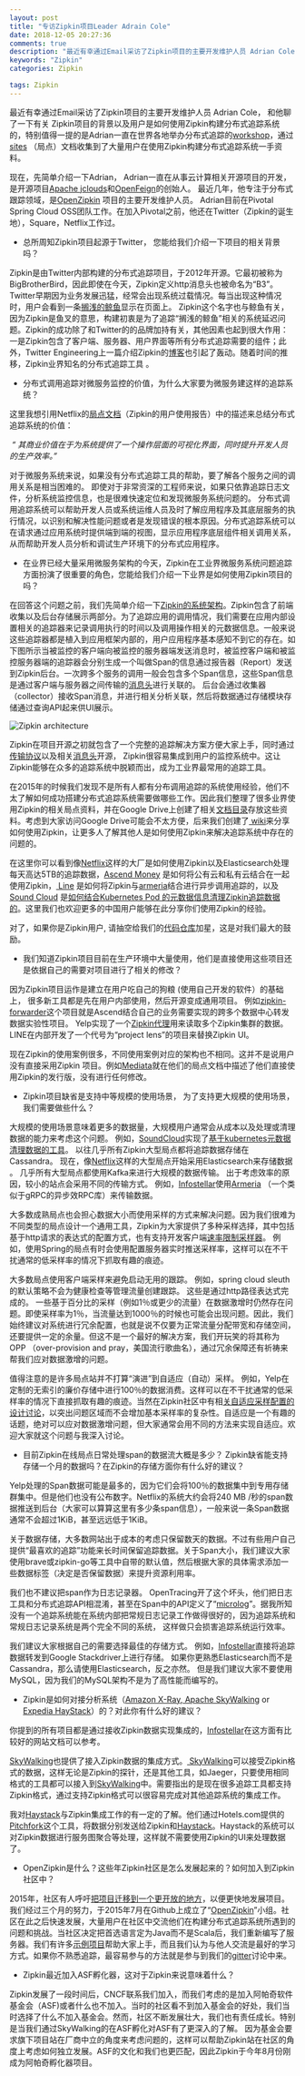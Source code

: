```yaml
---
layout: post
title: "专访Zipkin项目Leader Adrain Cole"
date: 2018-12-05 20:27:36
comments: true
description: "最近有幸通过Email采访了Zipkin项目的主要开发维护人员 Adrian Cole， 和他聊了一下有关 Zipkin项目的背景以及用户是如何使用Zipkin构建分布式追踪系统的，特别值得一提的是Adrian一直在世界各地举办分布式追踪的workshop，通过sites（局点）文档收集到了大量用户在使用Zipkin构建分布式追踪系统一手资料。"
keywords: "Zipkin"
categories: Zipkin

tags: Zipkin
---
```



最近有幸通过Email采访了Zipkin项目的主要开发维护人员 Adrian Cole， 和他聊了一下有关 Zipkin项目的背景以及用户是如何使用Zipkin构建分布式追踪系统的，特别值得一提的是Adrian一直在世界各地举办分布式追踪的[workshop](https://cwiki.apache.org/confluence/display/ZIPKIN/Workshops)，通过[sites](https://cwiki.apache.org/confluence/display/ZIPKIN/Sites) （局点）文档收集到了大量用户在使用Zipkin构建分布式追踪系统一手资料。

现在，先简单介绍一下Adrian， Adrian一直在从事云计算相关开源项目的开发， 是开源项目[Apache jclouds](https://jclouds.apache.org/)和[OpenFeign](https://github.com/OpenFeign)的创始人。 最近几年，他专注于分布式跟踪领域，是[OpenZipkin](https://github.com/openzipkin/) 项目的主要开发维护人员。 Adrian目前在Pivotal Spring Cloud OSS团队工作。在加入Pivotal之前，他还在Twitter（Zipkin的诞生地），Square，Netflix工作过。



* 总所周知Zipkin项目起源于Twitter， 您能给我们介绍一下项目的相关背景吗？



Zipkin是由Twitter内部构建的分布式追踪项目，于2012年开源。它最初被称为BigBrotherBird，因此即使在今天，Zipkin定义http消息头也被命名为“B3”。 Twitter早期因为业务发展迅猛，经常会出现系统过载情况。每当出现这种情况时，用户会看到一条[搁浅的鲸鱼](http://www.yiyinglu.com/failwhale/cn/)显示在页面上。 Zipkin这个名字也与鲸鱼有关，因为Zipkin是鱼叉的意思，构建初衷是为了追踪“搁浅的鲸鱼”相关的系统延迟问题。Zipkin的成功除了和Twitter的的品牌加持有关，其他因素也起到很大作用：一是Zipkin包含了客户端、服务器、用户界面等所有分布式追踪需要的组件；此外，Twitter Engineering上一篇介绍Zipkin的[博客](https://blog.twitter.com/engineering/en_us/a/2012/distributed-systems-tracing-with-zipkin.html)也引起了轰动。随着时间的推移，Zipkin业界知名的分布式追踪工具 。



* 分布式调用追踪对微服务监控的价值，为什么大家要为微服务建这样的追踪系统？



这里我想引用Netflix的[局点文档](https://cwiki.apache.org/confluence/display/ZIPKIN/Netflix)（Zipkin的用户使用报告）中的描述来总结分布式追踪系统的价值：

​	*“ 其商业价值在于为系统提供了一个操作层面的可视化界面，同时提升开发人员的生产效率。”*

对于微服务系统来说，如果没有分布式追踪工具的帮助，要了解各个服务之间的调用关系是相当困难的。 即使对于非常资深的工程师来说，如果只依靠追踪日志文件，分析系统监控信息，也是很难快速定位和发现微服务系统问题的。 分布式调用追踪系统可以帮助开发人员或系统运维人员及时了解应用程序及其底层服务的执行情况，以识别和解决性能问题或者是发现错误的根本原因。分布式追踪系统可以在请求通过应用系统时提供端到端的视图，显示应用程序底层组件相关调用关系，从而帮助开发人员分析和调试生产环境下的分布式应用程序。



* 在业界已经大量采用微服务架构的今天，Zipkin在工业界微服务系统问题追踪方面扮演了很重要的角色，您能给我们介绍一下业界是如何使用Zipkin项目的吗？

在回答这个问题之前，我们先简单介绍一下[Zipkin的系统架构](https://zipkin.io/pages/architecture.html)。Zipkin包含了前端收集以及后台存储展示两部分。为了追踪应用的调用情况，我们需要在应用内部设置相关的追踪器来记录调用执行的时间以及调用操作相关的元数据信息。一般来说这些追踪器都是植入到应用框架内部的，用户应用程序基本感知不到它的存在。如下图所示当被监控的客户端向被监控的服务器端发送消息时，被监控客户端和被监控服务器端的追踪器会分别生成一个叫做Span的信息通过报告器（Report）发送到Zipkin后台。一次跨多个服务的调用一般会包含多个Span信息，这些Span信息是通过客户端与服务器之间传输的[消息头](https://github.com/openzipkin/b3-propagation)进行关联的。 后台会通过收集器（collector）接收Span消息，并进行相关分析关联，然后将数据通过存储模块存储通过查询API起来供UI展示。

![Zipkin architecture](https://zipkin.io/public/img/architecture-1.png)

Zipkin在项目开源之初就包含了一个完整的追踪解决方案方便大家上手，同时通过[传输协议](https://github.com/openzipkin/zipkin-api)以及相关[消息头](https://github.com/openzipkin/b3-propagation)开源， Zipkin很容易集成到用户的监控系统中。这让Zipkin能够在众多的追踪系统中脱颖而出，成为工业界最常用的追踪工具。

在2015年的时候我们发现不是所有人都有分布调用追踪的系统使用经验，他们不太了解如何成功搭建分布式追踪系统需要做哪些工作。因此我们整理了很多业界使用Zipkin的相关局点资料，并在Google Drive上创建了相关[文档目录](https://drive.google.com/drive/u/1/folders/0B0tSnQT3uGdAflJLdEFhVzl6dEtrN0tPOFhmclFpOFJ5a01nZnFZaXdxdUJ2TUJfOGxhWUE)存放这些资料。考虑到大家访问Google Drive可能会不太方便，后来我们创建了[ wiki](https://cwiki.apache.org/confluence/display/ZIPKIN/Sites)来分享如何使用Zipkin，让更多人了解其他人是如何使用Zipkin来解决追踪系统中存在的问题的。

在这里你可以看到像[Netflix](https://cwiki.apache.org/confluence/display/ZIPKIN/Netflix)这样的大厂是如何使用Zipkin以及Elasticsearch处理每天高达5TB的追踪数据，[Ascend Money](https://cwiki.apache.org/confluence/pages/viewpage.action?pageId=95651348) 是如何将公有云和私有云结合在一起使用Zipkin，[ Line](https://cwiki.apache.org/confluence/display/ZIPKIN/LINE) 是如何将Zipkin与[armeria](https://github.com/line/armeria)结合进行异步调用追踪的，以及[Sound Cloud](https://cwiki.apache.org/confluence/display/ZIPKIN/SoundCloud) 是[如何结合Kubernetes Pod 的元数据信息清理Zipkin追踪数据的](https://developers.soundcloud.com/blog/using-kubernetes-pod-metadata-to-improve-zipkin-traces)。这里我们也欢迎更多的中国用户能够在此分享你们使用Zipkin的经验。

对了，如果你是Zipkin用户, 请抽空给我们的[代码仓库](https://github.com/openzipkin/zipkin)加星，这是对我们最大的鼓励。

* 我们知道Zipkin项目目前在生产环境中大量使用，他们是直接使用这些项目还是依据自己的需要对项目进行了相关的修改？

因为Zipkin项目运作是建立在用户吃自己的狗粮 (使用自己开发的软件）的基础上， 很多新工具都是先在用户内部使用，然后开源变成通用项目。 例如[zipkin-forwarder](https://github.com/ascendcorp/zipkin-forwarder)这个项目就是Ascend结合自己的业务需要实现的跨多个数据中心转发数据实验性项目。 Yelp实现了一个[Zipkin代理](https://github.com/drolando/zipkin-mux)用来读取多个Zipkin集群的数据。 LINE在内部开发了一个代号为“project lens”的项目来替换Zipkin UI。

现在Zipkin的使用案例很多，不同使用案例对应的架构也不相同。这并不是说用户没有直接采用Zipkin 项目。例如[Mediata](https://cwiki.apache.org/confluence/display/ZIPKIN/Medidata)就在他们的局点文档中描述了他们直接使用Zipkin的发行版，没有进行任何修改。


* Zipkin项目缺省是支持中等规模的使用场景， 为了支持更大规模的使用场景，我们需要做些什么？


大规模的使用场景意味着更多的数据量，大规模用户通常会从成本以及处理或清理数据的能力来考虑这个问题。 例如，[SoundCloud](https://cwiki.apache.org/confluence/display/ZIPKIN/SoundCloud)实现了[基于kubernetes元数据清理数据的工具](https://developers.soundcloud.com/blog/using-kubernetes-pod-metadata-to-improve-zipkin-traces)。 以往几乎所有Zipkin大型局点都将追踪数据存储在Cassandra。 现在，像[Netflix](https://cwiki.apache.org/confluence/display/ZIPKIN/Netflix)这样的大型局点开始采用Elasticsearch来存储数据 。 几乎所有大型局点都使用Kafka来进行大规模的数据传输。 出于考虑效率的原因，较小的站点会采用不同的传输方式。 例如，[Infostellar](https://cwiki.apache.org/confluence/pages/viewpage.action?pageId=95655004)使用[Armeria](https://github.com/line/armeria) （一个类似于gRPC的异步效RPC库）来传输数据。


大多数成熟局点也会担心数据大小而使用采样的方式来解决问题。因为我们很难为不同类型的局点设计一个通用工具，Zipkin为大家提供了多种采样选择，其中包括基于http请求的表达式的配置方式，也有支持开发客户端[速率限制采样器](https://github.com/openzipkin/brave/pull/819)。 例如，使用Spring的局点有时会使用配置服务器实时推送采样率，这样可以在不干扰通常的低采样率的情况下抓取有趣的痕迹。



大多数局点使用客户端采样来避免启动无用的跟踪。 例如，spring cloud sleuth的默认策略不会为健康检查等管理流量创建跟踪。  这些是通过http路径表达式完成的。 一些基于百分比的采样（例如1％或更少的流量）在数据激增时仍然存在问题。即使采样率为1％，当流量达到1000％的时候也可能会出现问题。因此，我们始终建议对系统进行冗余配置，也就是说不仅要为正常流量分配带宽和存储空间，还要提供一定的余量。但这不是一个最好的解决方案，我们开玩笑的将其称为OPP （over-provision and pray，美国流行歌曲名），通过冗余保障还有祈祷来帮我们应对数据激增的问题。



值得注意的是许多局点站并不打算“演进”到自适应（自动）采样。 例如，Yelp在定制的无索引的廉价存储中进行100％的数据消费。这样可以在不干扰通常的低采样率的情况下直接抓取有趣的痕迹。当然在Zipkin社区中有相[关自适应采样配置的设计讨论](https://cwiki.apache.org/confluence/display/ZIPKIN/Firehose+mode)，以突出问题区域而不会增加基本采样率的复杂性。自适应是一个有趣的话题，绝对可以应对数据激增问题，但大家通常会用不同的方法来实现自适应。欢迎大家就这个问题与我深入讨论。



* 目前Zipkin在线局点日常处理span的数据流大概是多少？ Zipkin缺省能支持存储一个月的数据吗？在Zipkin的存储方面你有什么好的建议？



Yelp处理的Span数据可能是最多的，因为它们会将100％的数据集中到专用存储群集中。但是他们也没有公布数字。Netflix的系统大约会将240 MB /秒的span数据推送到后台（大家可以算算这里有多少条span信息），一般来说一条Span数据通常不会超过1KiB，甚至远远低于1KiB。



关于数据存储，大多数网站出于成本的考虑只保留数天的数据。不过有些用户自己提供“最喜欢的追踪”功能来长时间保留追踪数据。关于Span大小，我们建议大家使用brave或zipkin-go等工具中自带的默认值，然后根据大家的具体需求添加一些数据标签（决定是否保留数据）来提升资源利用率。



我们也不建议把span作为日志记录器。 OpenTracing开了这个坏头，他们把日志工具和分布式追踪API相混淆，甚至在Span中的API定义了“[microlog](https://github.com/opentracing/basictracer-go/blob/master/raw.go#L33)”。据我所知没有一个追踪系统能在系统内部把常规日志记录工作做得很好的，因为追踪系统和常规日志记录系统是两个完全不同的系统， 这样做只会损害追踪系统运行效率。



我们建议大家根据自己的需要选择最佳的存储方式。 例如，[Infostellar](https://cwiki.apache.org/confluence/pages/viewpage.action?pageId=95655004)直接将追踪数据转发到Google Stackdriver上进行存储。 如果你更熟悉Elasticsearch而不是Cassandra，那么请使用Elasticsearch，反之亦然。 但是我们建议大家不要使用MySQL，因为我们的MySQL架构不是为了高性能而编写的。



* Zipkin是如何对接分析系统（[Amazon X-Ray](https://aws.amazon.com/xray),[ Apache SkyWalking](http://skywalking.apache.org/) or[ Expedia HayStack](https://github.com/ExpediaDotCom/haystack)）的？对此你有什么好的建议？



你提到的所有项目都是通过接收Zipkin数据实现集成的，[Infostellar](https://cwiki.apache.org/confluence/pages/viewpage.action?pageId=95655004)在这方面有比较好的网站文档可以参考。



[SkyWalking](http://skywalking.apache.org/)也提供了接入Zipkin数据的集成方式。[ SkyWalking](http://skywalking.apache.org/)可以接受Zipkin格式的数据，这样无论是Zipkin的探针，还是其他工具，如Jaeger，只要使用相同格式的工具都可以接入到[SkyWalking](http://skywalking.apache.org/)中。需要指出的是现在很多追踪工具都支持Zipkin格式，通过支持Zipkin格式可以很容易完成对其他追踪系统的集成工作。



我对[Haystack](https://github.com/ExpediaDotCom/haystack)与Zipkin集成工作的有一定的了解。他们通过Hotels.com提供的[Pitchfork](https://github.com/HotelsDotCom/pitchfork)这个工具，将数据分别发送给Zipkin和[Haystack](https://github.com/ExpediaDotCom/haystack)。Haystack的系统可以对Zipkin数据进行服务图聚合等处理，这样就不需要使用Zipkin的UI来处理数据了。



* OpenZipkin是什么？这些年Zipkin社区是怎么发展起来的？如何加入到Zipkin社区中？



2015年，社区有人呼吁[把项目迁移到一个更开放的地方](https://groups.google.com/forum/#!msg/zipkin-dev/hug_bWIqdLY/gli4Qe1RrQAJ)，以便更快地发展项目。我们经过三个月的努力，于2015年7月在Github上成立了“[OpenZipkin](https://github.com/openzipkin/)”小组。社区在此之后快速发展，大量用户在社区中交流他们在构建分布式追踪系统所遇到的问题和挑战。当社区决定把首选语言定为Java而不是Scala后，我们重新编写了服务器。我们有许多[示例项目](https://github.com/openzipkin/sleuth-webmvc-example)帮助大家上手，而且我们认为与他人交流是最好的学习方式。如果你不熟悉追踪，最容易参与的方法就是参与到我们的[gitter](https://gitter.im/openzipkin/zipkin)讨论中来。



* Zipkin最近加入ASF孵化器，这对于Zipkin来说意味着什么？



Zipkin发展了一段时间后，CNCF联系我们加入，而我们考虑的是加入阿帕奇软件基金会（ASF)或者什么也不加入。当时的社区看不到加入基金会的好处，我们当时选择了什么不加入基金会。然而，社区不断发展壮大，我们也有责任成长。特别是当我们通过SkyWalking的在ASF孵化对ASF有了更深入的了解。 因为基金会要求旗下项目站在厂商中立的角度来考虑问题的，这样可以帮助Zipkin站在社区的角度上考虑如何独立发展。ASF的文化和我们也更匹配，因此Zipkin于今年8月份刚成为阿帕奇孵化器项目。
